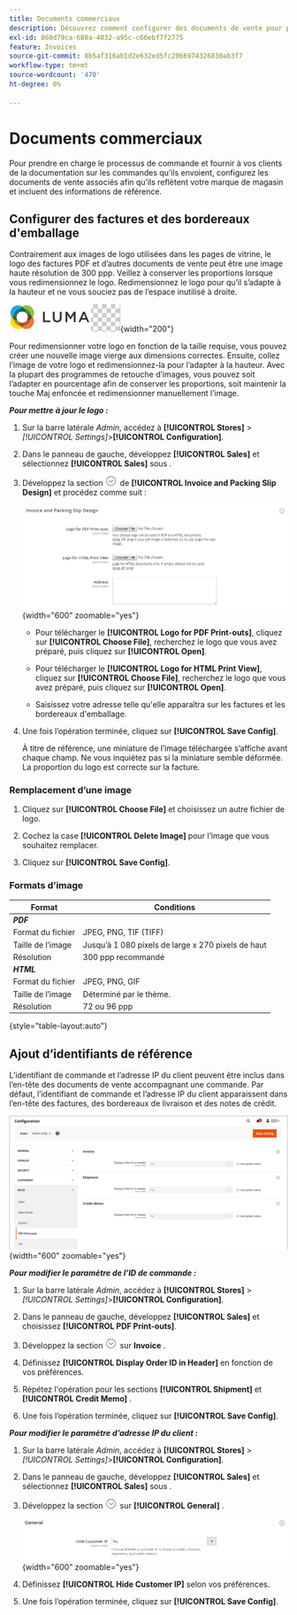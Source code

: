```yaml
---
title: Documents commerciaux
description: Découvrez comment configurer des documents de vente pour prendre en charge les commandes et l’exécution des clients pour votre boutique Commerce.
exl-id: 869d79ca-688a-4032-a95c-c66ebf7f2775
feature: Invoices
source-git-commit: 8b5af316ab1d2e632ed5fc2066974326830ab3f7
workflow-type: tm+mt
source-wordcount: '470'
ht-degree: 0%

---
```


# Documents commerciaux

Pour prendre en charge le processus de commande et fournir à vos clients de la documentation sur les commandes qu’ils envoient, configurez les documents de vente associés afin qu’ils reflètent votre marque de magasin et incluent des informations de référence.

## Configurer des factures et des bordereaux d&#39;emballage

Contrairement aux images de logo utilisées dans les pages de vitrine, le logo des factures PDF et d’autres documents de vente peut être une image haute résolution de 300 ppp. Veillez à conserver les proportions lorsque vous redimensionnez le logo. Redimensionnez le logo pour qu’il s’adapte à la hauteur et ne vous souciez pas de l’espace inutilisé à droite.

![Exemple de logo](./assets/logo-pdf.png){width="200"}

Pour redimensionner votre logo en fonction de la taille requise, vous pouvez créer une nouvelle image vierge aux dimensions correctes. Ensuite, collez l’image de votre logo et redimensionnez-la pour l’adapter à la hauteur. Avec la plupart des programmes de retouche d’images, vous pouvez soit l’adapter en pourcentage afin de conserver les proportions, soit maintenir la touche Maj enfoncée et redimensionner manuellement l’image.

**_Pour mettre à jour le logo :_**

1. Sur la barre latérale _Admin_, accédez à **[!UICONTROL Stores]** > _[!UICONTROL Settings]_>**[!UICONTROL Configuration]**.

1. Dans le panneau de gauche, développez **[!UICONTROL Sales]** et sélectionnez **[!UICONTROL Sales]** sous .

1. Développez la section ![Sélecteur d’extension](../assets/icon-display-expand.png) de **[!UICONTROL Invoice and Packing Slip Design]** et procédez comme suit :

   ![Configuration des ventes - conception des factures de ventes et des bordereaux de livraison](../configuration-reference/sales/assets/sales-invoice-packing-slip-design.png){width="600" zoomable="yes"}

   - Pour télécharger le **[!UICONTROL Logo for PDF Print-outs]**, cliquez sur **[!UICONTROL Choose File]**, recherchez le logo que vous avez préparé, puis cliquez sur **[!UICONTROL Open]**.

   - Pour télécharger le **[!UICONTROL Logo for HTML Print View]**, cliquez sur **[!UICONTROL Choose File]**, recherchez le logo que vous avez préparé, puis cliquez sur **[!UICONTROL Open]**.

   - Saisissez votre adresse telle qu&#39;elle apparaîtra sur les factures et les bordereaux d&#39;emballage.

1. Une fois l’opération terminée, cliquez sur **[!UICONTROL Save Config]**.

   À titre de référence, une miniature de l’image téléchargée s’affiche avant chaque champ. Ne vous inquiétez pas si la miniature semble déformée. La proportion du logo est correcte sur la facture.

### Remplacement d’une image

1. Cliquez sur **[!UICONTROL Choose File]** et choisissez un autre fichier de logo.

1. Cochez la case **[!UICONTROL Delete Image]** pour l’image que vous souhaitez remplacer.

1. Cliquez sur **[!UICONTROL Save Config]**.

### Formats d’image

| Format | Conditions |
|--- |------------------------------------------|
| **_PDF_** |  |
| Format du fichier | JPEG, PNG, TIF (TIFF) |
| Taille de l’image | Jusqu’à 1 080 pixels de large x 270 pixels de haut |
| Résolution | 300 ppp recommandé |
| **_HTML_** |  |
| Format du fichier | JPEG, PNG, GIF |
| Taille de l’image | Déterminé par le thème. |
| Résolution | 72 ou 96 ppp |

{style="table-layout:auto"}

## Ajout d’identifiants de référence

L’identifiant de commande et l’adresse IP du client peuvent être inclus dans l’en-tête des documents de vente accompagnant une commande. Par défaut, l’identifiant de commande et l’adresse IP du client apparaissent dans l’en-tête des factures, des bordereaux de livraison et des notes de crédit.

![Configuration des ventes - Impressions de PDF](./assets/config-sales-pdf-print-outs.png){width="600" zoomable="yes"}

**_Pour modifier le paramètre de l’ID de commande :_**

1. Sur la barre latérale _Admin_, accédez à **[!UICONTROL Stores]** > _[!UICONTROL Settings]_>**[!UICONTROL Configuration]**.

1. Dans le panneau de gauche, développez **[!UICONTROL Sales]** et choisissez **[!UICONTROL PDF Print-outs]**.

1. Développez la section ![Sélecteur d’extension](../assets/icon-display-expand.png) sur **Invoice** .

1. Définissez **[!UICONTROL Display Order ID in Header]** en fonction de vos préférences.

1. Répétez l&#39;opération pour les sections **[!UICONTROL Shipment]** et **[!UICONTROL Credit Memo]** .

1. Une fois l’opération terminée, cliquez sur **[!UICONTROL Save Config]**.

**_Pour modifier le paramètre d’adresse IP du client :_**

1. Sur la barre latérale _Admin_, accédez à **[!UICONTROL Stores]** > _[!UICONTROL Settings]_>**[!UICONTROL Configuration]**.

1. Dans le panneau de gauche, développez **[!UICONTROL Sales]** et sélectionnez **[!UICONTROL Sales]** sous .

1. Développez la section ![Sélecteur d’extension](../assets/icon-display-expand.png) sur **[!UICONTROL General]** .

   ![Configuration des ventes - paramètres généraux des ventes](../configuration-reference/sales/assets/sales-general.png){width="600" zoomable="yes"}

1. Définissez **[!UICONTROL Hide Customer IP]** selon vos préférences.

1. Une fois l’opération terminée, cliquez sur **[!UICONTROL Save Config]**.

